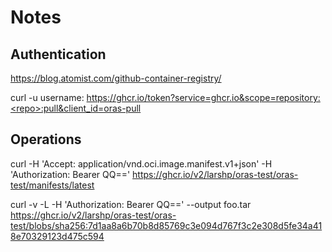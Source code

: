 # Notes

## Authentication

https://blog.atomist.com/github-container-registry/

curl -u username:<personal-access-token> https://ghcr.io/token?service=ghcr.io&scope=repository:<repo>:pull&client_id=oras-pull

## Operations

curl -H 'Accept: application/vnd.oci.image.manifest.v1+json' -H 'Authorization: Bearer QQ==' https://ghcr.io/v2/larshp/oras-test/oras-test/manifests/latest

curl -v -L -H 'Authorization: Bearer QQ==' --output foo.tar https://ghcr.io/v2/larshp/oras-test/oras-test/blobs/sha256:7d1aa8a6b70b8d85769c3e094d767f3c2e308d5fe34a418e70329123d475c594
